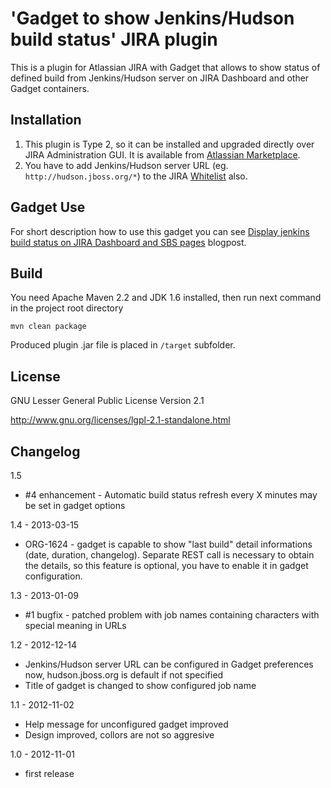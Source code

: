 'Gadget to show Jenkins/Hudson build status' JIRA plugin
=====================================================

This is a plugin for Atlassian JIRA with Gadget that allows to show status of defined build from Jenkins/Hudson server on JIRA Dashboard and other Gadget containers.

Installation
-------------
1. This plugin is Type 2, so it can be installed and upgraded directly over JIRA Administration GUI. It is available from [Atlassian Marketplace](https://marketplace.atlassian.com/plugins/org.jboss.jira.plugin.build-gadgets).
2. You have to add Jenkins/Hudson server URL (eg. `http://hudson.jboss.org/*`) to the JIRA [Whitelist](https://confluence.atlassian.com/display/JIRA/Configuring+the+Whitelist) also.

Gadget Use
----------
For short description how to use this gadget you can see [Display jenkins build status on JIRA Dashboard and SBS pages](https://community.jboss.org/en/website/blog/2012/11/06/display-jenkins-build-results-on-jira-dashboard-and-sbs-pages) blogpost.

Build
-------------
You need Apache Maven 2.2 and JDK 1.6 installed, then run next command in the project root directory

```
mvn clean package
```

Produced plugin .jar file is placed in `/target` subfolder.

License
-------------
GNU Lesser General Public License Version 2.1

http://www.gnu.org/licenses/lgpl-2.1-standalone.html


Changelog
-------------

1.5
* #4 enhancement - Automatic build status refresh every X minutes may be set in gadget options 

1.4 - 2013-03-15
* ORG-1624 - gadget is capable to show "last build" detail informations (date, duration, changelog). 
  Separate REST call is necessary to obtain the details, so this feature is optional, 
  you have to enable it in gadget configuration.

1.3 - 2013-01-09
* #1 bugfix - patched problem with job names containing characters with special meaning in URLs  

1.2 - 2012-12-14
* Jenkins/Hudson server URL can be configured in Gadget preferences now, hudson.jboss.org is default if not specified
* Title of gadget is changed to show configured job name 

1.1 - 2012-11-02
* Help message for unconfigured gadget improved
* Design improved, collors are not so aggresive

1.0 - 2012-11-01
* first release
